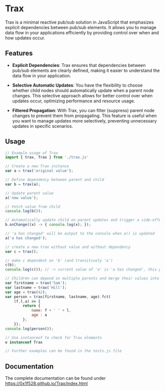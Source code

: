 # Trax

Trax is a minimal reactive pub/sub solution in JavaScript that emphasizes explicit dependencies between pub/sub elements. It allows you to manage data flow in your applications efficiently by providing control over when and how updates occur.

## Features

- **Explicit Dependencies**: Trax ensures that dependencies between pub/sub elements are clearly defined, making it easier to understand the data flow in your application.

- **Selective Automatic Updates**: You have the flexibility to choose whether child nodes should automatically update when a parent node changes. This selective approach allows for better control over when updates occur, optimizing performance and resource usage.

- **Filtered Propagation**: With Trax, you can filter (suppress) parent node changes to prevent them from propagating. This feature is useful when you want to manage updates more selectively, preventing unnecessary updates in specific scenarios.

## Usage

```javascript
// Example usage of Trax
import { trax, Trax } from './trax.js'

// Create a new Trax instance
var a = trax('original value');

// Define dependency between parent and child
var b = trax(a);

// Update parent value
a('new value');

// Fetch value from child
console.log(b());

// Automatically update child on parent updates and trigger a side-effect
b.onChange((x) -> { console.log(x); });

// 'a has changed' will be output to the console when a() is updated
a('a has changed');

// create a new trax without value and without dependency
var c = trax();

// make c dependent on 'b' (and transitively 'a')
c(b);
console.log(c()); // -> current value of 'a' is 'a has changed', this propagates to 'b' and to 'c' 

// Children can depend on multiple parents and merge their values into a single value
var firstname = trax('Sam');
var lastname = trax('Hill');
var age = trax(42);
var person = trax(firstname, lastname, age).fct(
    (f,l,a) => { 
        return { 
            name: f + ' ' + l, 
            age : a 
        }; 
    });
console.log(person());

// Use instanceof to check for Trax elements
e instanceof Trax

// Further examples can be found in the tests.js file
```

## Documentation

The complete documentation can be found under https://0x1f528.github.io/Trax/index.html

